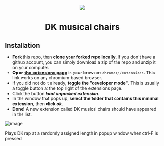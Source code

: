 <div align="center">
    <img src="https://i.ytimg.com/vi/wXM3PIv4wLQ/maxresdefault.jpg"/>
    <h1>DK musical chairs</h1>
    
</div>




## Installation
- **Fork** this repo, then **clone your forked repo locally**. If you don't have a github account, you can simply download a zip of the repo and unzip it on your computer.
- **Open [the extensions page](chrome://extensions)** in your browser: `chrome://extensions`. This link works on any chromium-based browser.
- If you did not do it already, **toggle the "developer mode"**. This is usually a toggle button at the top right of the extensions page.
- Click the button **_load unpacked extension_**.
- In the window that pops up, **select the folder that contains this minimal extension**, then **click _ok_**.
- **Done!** A new extension called DK musical chairs should have appeared in the list.


![image](https://user-images.githubusercontent.com/26943671/213894584-98bec824-0db9-4144-a80f-a4e0e2bfc53a.png)

Plays DK rap at a randomly assigned length in popup window when ctrl-F is pressed  
